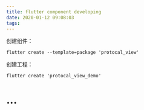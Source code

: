 ```yaml
---
title: flutter component developing
date: 2020-01-12 09:08:03
tags:
---
```


创建组件：
```
flutter create --template=package 'protocal_view'
```

创建工程：
```
flutter create 'protocal_view_demo'
```

# ...
